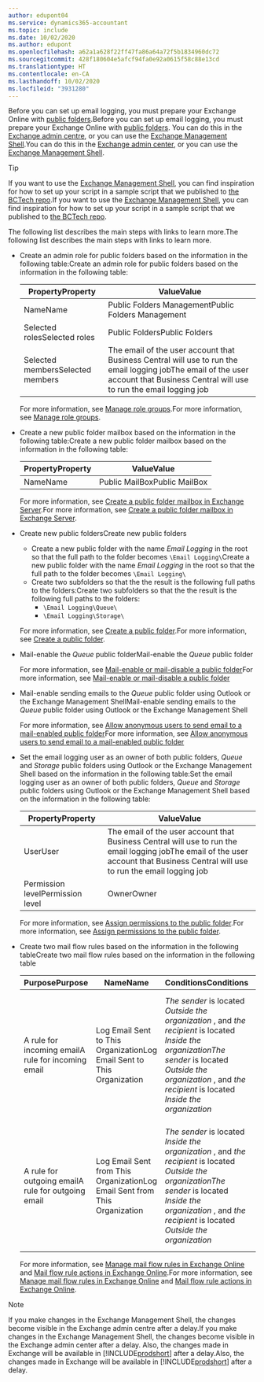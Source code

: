 ```yaml
---
author: edupont04
ms.service: dynamics365-accountant
ms.topic: include
ms.date: 10/02/2020
ms.author: edupont
ms.openlocfilehash: a62a1a628f22ff47fa86a64a72f5b1834960dc72
ms.sourcegitcommit: 428f180604e5afcf94fa0e92a0615f58c88e13cd
ms.translationtype: HT
ms.contentlocale: en-CA
ms.lasthandoff: 10/02/2020
ms.locfileid: "3931280"
---
```

<span data-ttu-id="05f1b-101">Before you can set up email logging, you must prepare your Exchange Online with [public folders](/exchange/collaboration/public-folders/public-folders?view=exchserver-2019&preserve-view=true ).</span><span class="sxs-lookup"><span data-stu-id="05f1b-101">Before you can set up email logging, you must prepare your Exchange Online with [public folders](/exchange/collaboration/public-folders/public-folders?view=exchserver-2019&preserve-view=true ).</span></span> <span data-ttu-id="05f1b-102">You can do this in the [Exchange admin centre](/Exchange/architecture/client-access/exchange-admin-center?view=exchserver-2019&preserve-view=true ), or you can use the [Exchange Management Shell](/powershell/exchange/exchange-management-shell?view=exchange-ps&preserve-view=true ).</span><span class="sxs-lookup"><span data-stu-id="05f1b-102">You can do this in the [Exchange admin center](/Exchange/architecture/client-access/exchange-admin-center?view=exchserver-2019&preserve-view=true ), or you can use the [Exchange Management Shell](/powershell/exchange/exchange-management-shell?view=exchange-ps&preserve-view=true ).</span></span>  

> [!TIP]
> <span data-ttu-id="05f1b-103">If you want to use the [Exchange Management Shell](/powershell/exchange/exchange-management-shell?view=exchange-ps&preserve-view=true ), you can find inspiration for how to set up your script in a sample script that we published to [the BCTech repo](https://github.com/microsoft/BCTech/tree/master/samples/EmailLogging).</span><span class="sxs-lookup"><span data-stu-id="05f1b-103">If you want to use the [Exchange Management Shell](/powershell/exchange/exchange-management-shell?view=exchange-ps&preserve-view=true ), you can find inspiration for how to set up your script in a sample script that we published to [the BCTech repo](https://github.com/microsoft/BCTech/tree/master/samples/EmailLogging).</span></span>

<span data-ttu-id="05f1b-104">The following list describes the main steps with links to learn more.</span><span class="sxs-lookup"><span data-stu-id="05f1b-104">The following list describes the main steps with links to learn more.</span></span>  

- <span data-ttu-id="05f1b-105">Create an admin role for public folders based on the information in the following table:</span><span class="sxs-lookup"><span data-stu-id="05f1b-105">Create an admin role for public folders based on the information in the following table:</span></span>

  |<span data-ttu-id="05f1b-106">Property</span><span class="sxs-lookup"><span data-stu-id="05f1b-106">Property</span></span>        |<span data-ttu-id="05f1b-107">Value</span><span class="sxs-lookup"><span data-stu-id="05f1b-107">Value</span></span>                     |
  |----------------|--------------------------|
  |<span data-ttu-id="05f1b-108">Name</span><span class="sxs-lookup"><span data-stu-id="05f1b-108">Name</span></span>            |<span data-ttu-id="05f1b-109">Public Folders Management</span><span class="sxs-lookup"><span data-stu-id="05f1b-109">Public Folders Management</span></span> |
  |<span data-ttu-id="05f1b-110">Selected roles</span><span class="sxs-lookup"><span data-stu-id="05f1b-110">Selected roles</span></span>  |<span data-ttu-id="05f1b-111">Public Folders</span><span class="sxs-lookup"><span data-stu-id="05f1b-111">Public Folders</span></span>            |
  |<span data-ttu-id="05f1b-112">Selected members</span><span class="sxs-lookup"><span data-stu-id="05f1b-112">Selected members</span></span>|<span data-ttu-id="05f1b-113">The email of the user account that Business Central will use to run the email logging job</span><span class="sxs-lookup"><span data-stu-id="05f1b-113">The email of the user account that Business Central will use to run the email logging job</span></span>|

  <span data-ttu-id="05f1b-114">For more information, see [Manage role groups](/exchange/permissions/role-groups?view=exchserver-2019&preserve-view=true).</span><span class="sxs-lookup"><span data-stu-id="05f1b-114">For more information, see [Manage role groups](/exchange/permissions/role-groups?view=exchserver-2019&preserve-view=true).</span></span>

- <span data-ttu-id="05f1b-115">Create a new public folder mailbox based on the information in the following table:</span><span class="sxs-lookup"><span data-stu-id="05f1b-115">Create a new public folder mailbox based on the information in the following table:</span></span>

  |<span data-ttu-id="05f1b-116">Property</span><span class="sxs-lookup"><span data-stu-id="05f1b-116">Property</span></span>        |<span data-ttu-id="05f1b-117">Value</span><span class="sxs-lookup"><span data-stu-id="05f1b-117">Value</span></span>                     |
  |----------------|--------------------------|
  |<span data-ttu-id="05f1b-118">Name</span><span class="sxs-lookup"><span data-stu-id="05f1b-118">Name</span></span>            |<span data-ttu-id="05f1b-119">Public MailBox</span><span class="sxs-lookup"><span data-stu-id="05f1b-119">Public MailBox</span></span>            |

  <span data-ttu-id="05f1b-120">For more information, see [Create a public folder mailbox in Exchange Server](/exchange/collaboration/public-folders/create-public-folder-mailboxes).</span><span class="sxs-lookup"><span data-stu-id="05f1b-120">For more information, see [Create a public folder mailbox in Exchange Server](/exchange/collaboration/public-folders/create-public-folder-mailboxes).</span></span>  

- <span data-ttu-id="05f1b-121">Create new public folders</span><span class="sxs-lookup"><span data-stu-id="05f1b-121">Create new public folders</span></span>

  - <span data-ttu-id="05f1b-122">Create a new public folder with the name *Email Logging* in the root so that the full path to the folder becomes ```\Email Logging\```</span><span class="sxs-lookup"><span data-stu-id="05f1b-122">Create a new public folder with the name *Email Logging* in the root so that the full path to the folder becomes ```\Email Logging\```</span></span>
  - <span data-ttu-id="05f1b-123">Create two subfolders so that the the result is the following full paths to the folders:</span><span class="sxs-lookup"><span data-stu-id="05f1b-123">Create two subfolders so that the the result is the following full paths to the folders:</span></span>
    - ```\Email Logging\Queue\```
    - ```\Email Logging\Storage\```

  <span data-ttu-id="05f1b-124">For more information, see [Create a public folder](/exchange/collaboration/public-folders/create-public-folders?view=exchserver-2019&preserve-view=true).</span><span class="sxs-lookup"><span data-stu-id="05f1b-124">For more information, see [Create a public folder](/exchange/collaboration/public-folders/create-public-folders?view=exchserver-2019&preserve-view=true).</span></span>

- <span data-ttu-id="05f1b-125">Mail-enable the *Queue* public folder</span><span class="sxs-lookup"><span data-stu-id="05f1b-125">Mail-enable the *Queue* public folder</span></span>

  <span data-ttu-id="05f1b-126">For more information, see [Mail-enable or mail-disable a public folder](/exchange/collaboration/public-folders/mail-enable-or-disable?view=exchserver-2019&preserve-view=true)</span><span class="sxs-lookup"><span data-stu-id="05f1b-126">For more information, see [Mail-enable or mail-disable a public folder](/exchange/collaboration/public-folders/mail-enable-or-disable?view=exchserver-2019&preserve-view=true)</span></span>

- <span data-ttu-id="05f1b-127">Mail-enable sending emails to the *Queue* public folder using Outlook or the Exchange Management Shell</span><span class="sxs-lookup"><span data-stu-id="05f1b-127">Mail-enable sending emails to the *Queue* public folder using Outlook or the Exchange Management Shell</span></span>

  <span data-ttu-id="05f1b-128">For more information, see [Allow anonymous users to send email to a mail-enabled public folder](/exchange/collaboration/public-folders/mail-enable-or-disable#allow-anonymous-users-to-send-email-to-a-mail-enabled-public-folder?view=exchserver-2019&preserve-view=true)</span><span class="sxs-lookup"><span data-stu-id="05f1b-128">For more information, see [Allow anonymous users to send email to a mail-enabled public folder](/exchange/collaboration/public-folders/mail-enable-or-disable#allow-anonymous-users-to-send-email-to-a-mail-enabled-public-folder?view=exchserver-2019&preserve-view=true)</span></span>

- <span data-ttu-id="05f1b-129">Set the email logging user as an owner of both public folders, *Queue* and *Storage* public folders  using Outlook or the Exchange Management Shell based on the information in the following table:</span><span class="sxs-lookup"><span data-stu-id="05f1b-129">Set the email logging user as an owner of both public folders, *Queue* and *Storage* public folders  using Outlook or the Exchange Management Shell based on the information in the following table:</span></span>

  |<span data-ttu-id="05f1b-130">Property</span><span class="sxs-lookup"><span data-stu-id="05f1b-130">Property</span></span>        |<span data-ttu-id="05f1b-131">Value</span><span class="sxs-lookup"><span data-stu-id="05f1b-131">Value</span></span>                     |
  |----------------|--------------------------|
  |<span data-ttu-id="05f1b-132">User</span><span class="sxs-lookup"><span data-stu-id="05f1b-132">User</span></span>            |<span data-ttu-id="05f1b-133">The email of the user account that Business Central will use to run the email logging job</span><span class="sxs-lookup"><span data-stu-id="05f1b-133">The email of the user account that Business Central will use to run the email logging job</span></span>|
  |<span data-ttu-id="05f1b-134">Permission level</span><span class="sxs-lookup"><span data-stu-id="05f1b-134">Permission level</span></span>|<span data-ttu-id="05f1b-135">Owner</span><span class="sxs-lookup"><span data-stu-id="05f1b-135">Owner</span></span>                     |

  <span data-ttu-id="05f1b-136">For more information, see [Assign permissions to the public folder](/exchange/collaboration-exo/public-folders/set-up-public-folders#step-3-assign-permissions-to-the-public-folder).</span><span class="sxs-lookup"><span data-stu-id="05f1b-136">For more information, see [Assign permissions to the public folder](/exchange/collaboration-exo/public-folders/set-up-public-folders#step-3-assign-permissions-to-the-public-folder).</span></span>

- <span data-ttu-id="05f1b-137">Create two mail flow rules based on the information in the following table</span><span class="sxs-lookup"><span data-stu-id="05f1b-137">Create two mail flow rules based on the information in the following table</span></span>

  |<span data-ttu-id="05f1b-138">Purpose</span><span class="sxs-lookup"><span data-stu-id="05f1b-138">Purpose</span></span>  |<span data-ttu-id="05f1b-139">Name</span><span class="sxs-lookup"><span data-stu-id="05f1b-139">Name</span></span> |<span data-ttu-id="05f1b-140">Conditions</span><span class="sxs-lookup"><span data-stu-id="05f1b-140">Conditions</span></span>                        |<span data-ttu-id="05f1b-141">Action</span><span class="sxs-lookup"><span data-stu-id="05f1b-141">Action</span></span>                                       |
  |---------|-----|----------------------------------|---------------------------------------------|
  |<span data-ttu-id="05f1b-142">A rule for incoming email</span><span class="sxs-lookup"><span data-stu-id="05f1b-142">A rule for incoming email</span></span> |<span data-ttu-id="05f1b-143">Log Email Sent to This Organization</span><span class="sxs-lookup"><span data-stu-id="05f1b-143">Log Email Sent to This Organization</span></span>|<span data-ttu-id="05f1b-144">*The sender* is located *Outside the organization* , and *the recipient* is located *Inside the organization*</span><span class="sxs-lookup"><span data-stu-id="05f1b-144">*The sender* is located *Outside the organization* , and *the recipient* is located *Inside the organization*</span></span>|<span data-ttu-id="05f1b-145">BCC the email account that is specified for the *Queue* public folder</span><span class="sxs-lookup"><span data-stu-id="05f1b-145">BCC the email account that is specified for the *Queue* public folder</span></span>|
  |<span data-ttu-id="05f1b-146">A rule for outgoing email</span><span class="sxs-lookup"><span data-stu-id="05f1b-146">A rule for outgoing email</span></span> | <span data-ttu-id="05f1b-147">Log Email Sent from This Organization</span><span class="sxs-lookup"><span data-stu-id="05f1b-147">Log Email Sent from This Organization</span></span> |<span data-ttu-id="05f1b-148">*The sender* is located *Inside the organization* , and *the recipient* is located *Outside the organization*</span><span class="sxs-lookup"><span data-stu-id="05f1b-148">*The sender* is located *Inside the organization* , and *the recipient* is located *Outside the organization*</span></span>|<span data-ttu-id="05f1b-149">BCC the email account that is specified for the *Queue* public folder</span><span class="sxs-lookup"><span data-stu-id="05f1b-149">BCC the email account that is specified for the *Queue* public folder</span></span>|
  
  <span data-ttu-id="05f1b-150">For more information, see [Manage mail flow rules in Exchange Online](/exchange/security-and-compliance/mail-flow-rules/manage-mail-flow-rules) and [Mail flow rule actions in Exchange Online](/exchange/security-and-compliance/mail-flow-rules/mail-flow-rule-actions).</span><span class="sxs-lookup"><span data-stu-id="05f1b-150">For more information, see [Manage mail flow rules in Exchange Online](/exchange/security-and-compliance/mail-flow-rules/manage-mail-flow-rules) and [Mail flow rule actions in Exchange Online](/exchange/security-and-compliance/mail-flow-rules/mail-flow-rule-actions).</span></span>

> [!NOTE]
> <span data-ttu-id="05f1b-151">If you make changes in the Exchange Management Shell, the changes become visible in the Exchange admin centre after a delay.</span><span class="sxs-lookup"><span data-stu-id="05f1b-151">If you make changes in the Exchange Management Shell, the changes become visible in the Exchange admin center after a delay.</span></span> <span data-ttu-id="05f1b-152">Also, the changes made in Exchange will be available in [!INCLUDE[prodshort](prodshort.md)] after a delay.</span><span class="sxs-lookup"><span data-stu-id="05f1b-152">Also, the changes made in Exchange will be available in [!INCLUDE[prodshort](prodshort.md)] after a delay.</span></span>
